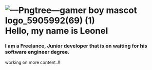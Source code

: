 # ![—Pngtree—gamer boy mascot logo_5905992(69) (1)](https://user-images.githubusercontent.com/60405284/153987941-a0ceff02-1358-4935-8519-4ffb22774c3c.png)  Hello, my name is Leonel 
### I am a Freelance, Junior developer that is on waiting for his software engineer degree.


working on more content..!!
